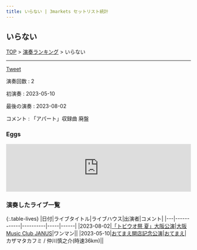 ```yaml
---
title: いらない | 3markets セットリスト統計
---
```

## いらない


[TOP](/setlist/) > [演奏ランキング](songs.html) > いらない

___

<a href="https://twitter.com/share?ref_src=twsrc%5Etfw" data-text="3markets[ ]セットリスト > いらない" class="twitter-share-button" data-via="3markets" data-hashtags="3markets" data-related="3markets" data-show-count="false">Tweet</a>

演奏回数
: 2

初演奏
: 2023-05-10

最後の演奏
: 2023-08-02


コメント
: 「アパート」収録曲 廃盤








### Eggs
<iframe src="https://eggs.mu/player/embed/eJwNyjsOgCAMANC7dJbEUoHC7kHKbzEwAJvx7rK-vBfmSBCACZnEeUVojLqS10oqZ4U5llgzIRWBA7q0cvf9qcl4yprb8oKA1mu2zvPpiL4f6NQXSg?layout=oblong&base=f2f2f2&text=000000&button=000000&size=w400" width="100%" height="130" scrolling="no" framebordercrolling="no" frameborder="0" class="eggsplayer eggs-w400" style="height: 130px; width: 100px; min-width:100%"></iframe>



### 演奏したライブ一覧

{:.table-lives}
|日付|ライブタイトル|ライブハウス|出演者|コメント|
|---|------------|----------|-----|------|
|<span class="nowrap">2023-08-02</span>|[「トビウオ祭 夏」大阪公演](live074.html)|[大阪Music Club JANUS](livehouse016.html)|ワンマン||
|<span class="nowrap">2023-05-10</span>|[おてまえ開店記念公演](live066.html)|[おてまえ](livehouse058.html)|カザマタカフミ / 仲川慎之介(時速36km)||



<script async src="https://platform.twitter.com/widgets.js" charset="utf-8"></script>